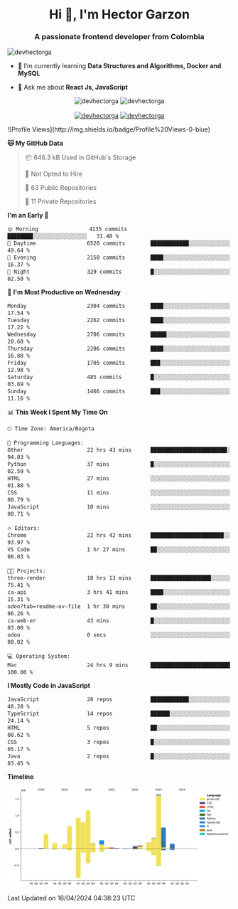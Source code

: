 <h1 align="center">Hi 👋, I'm Hector Garzon</h1>
<h3 align="center">A passionate frontend developer from Colombia</h3>

<p align="left"> <img src="https://komarev.com/ghpvc/?username=devhectorga" alt="devhectorga" /> </p>

- 🌱 I’m currently learning **Data Structures and Algorithms, Docker and MySQL**

- 💬 Ask me about **React Js, JavaScript**

<p align="center"> <img src="https://github-readme-stats.vercel.app/api?username=devhectorga&count_private=true&show_icons=true" alt="devhectorga" /> <img src="https://github-readme-stats.vercel.app/api/top-langs/?username=devhectorga&layout=compact" alt="devhectorga" /></p>

<p align="center">
<a href="https://twitter.com/devhectorga" target="blank"><img align="center" src="https://cdn.jsdelivr.net/npm/simple-icons@3.0.1/icons/twitter.svg" alt="devhectorga" height="20" width="20" /></a>
<a href="https://linkedin.com/in/devhectorga" target="blank"><img align="center" src="https://cdn.jsdelivr.net/npm/simple-icons@3.0.1/icons/linkedin.svg" alt="devhectorga" height="20" width="20" /></a>
</p>
<!--START_SECTION:waka-->
![Profile Views](http://img.shields.io/badge/Profile%20Views-0-blue)

**🐱 My GitHub Data** 

> 📦 646.3 kB Used in GitHub's Storage 
 > 
> 🚫 Not Opted to Hire
 > 
> 📜 63 Public Repositories 
 > 
> 🔑 11 Private Repositories 
 > 
**I'm an Early 🐤** 

```text
🌞 Morning                4135 commits        ████████░░░░░░░░░░░░░░░░░   31.48 % 
🌆 Daytime                6520 commits        ████████████░░░░░░░░░░░░░   49.64 % 
🌃 Evening                2150 commits        ████░░░░░░░░░░░░░░░░░░░░░   16.37 % 
🌙 Night                  329 commits         █░░░░░░░░░░░░░░░░░░░░░░░░   02.50 % 
```
📅 **I'm Most Productive on Wednesday** 

```text
Monday                   2304 commits        ████░░░░░░░░░░░░░░░░░░░░░   17.54 % 
Tuesday                  2262 commits        ████░░░░░░░░░░░░░░░░░░░░░   17.22 % 
Wednesday                2706 commits        █████░░░░░░░░░░░░░░░░░░░░   20.60 % 
Thursday                 2206 commits        ████░░░░░░░░░░░░░░░░░░░░░   16.80 % 
Friday                   1705 commits        ███░░░░░░░░░░░░░░░░░░░░░░   12.98 % 
Saturday                 485 commits         █░░░░░░░░░░░░░░░░░░░░░░░░   03.69 % 
Sunday                   1466 commits        ███░░░░░░░░░░░░░░░░░░░░░░   11.16 % 
```


📊 **This Week I Spent My Time On** 

```text
🕑︎ Time Zone: America/Bogota

💬 Programming Languages: 
Other                    22 hrs 43 mins      ████████████████████████░   94.03 % 
Python                   37 mins             █░░░░░░░░░░░░░░░░░░░░░░░░   02.59 % 
HTML                     27 mins             ░░░░░░░░░░░░░░░░░░░░░░░░░   01.88 % 
CSS                      11 mins             ░░░░░░░░░░░░░░░░░░░░░░░░░   00.79 % 
JavaScript               10 mins             ░░░░░░░░░░░░░░░░░░░░░░░░░   00.71 % 

🔥 Editors: 
Chrome                   22 hrs 42 mins      ███████████████████████░░   93.97 % 
VS Code                  1 hr 27 mins        ██░░░░░░░░░░░░░░░░░░░░░░░   06.03 % 

🐱‍💻 Projects: 
three-render             18 hrs 13 mins      ███████████████████░░░░░░   75.41 % 
ca-api                   3 hrs 41 mins       ████░░░░░░░░░░░░░░░░░░░░░   15.31 % 
odoo?tab=readme-ov-file  1 hr 30 mins        ██░░░░░░░░░░░░░░░░░░░░░░░   06.26 % 
ca-web-er                43 mins             █░░░░░░░░░░░░░░░░░░░░░░░░   03.00 % 
odoo                     0 secs              ░░░░░░░░░░░░░░░░░░░░░░░░░   00.02 % 

💻 Operating System: 
Mac                      24 hrs 9 mins       █████████████████████████   100.00 % 
```

**I Mostly Code in JavaScript** 

```text
JavaScript               28 repos            ████████████░░░░░░░░░░░░░   48.28 % 
TypeScript               14 repos            ██████░░░░░░░░░░░░░░░░░░░   24.14 % 
HTML                     5 repos             ██░░░░░░░░░░░░░░░░░░░░░░░   08.62 % 
CSS                      3 repos             █░░░░░░░░░░░░░░░░░░░░░░░░   05.17 % 
Java                     2 repos             █░░░░░░░░░░░░░░░░░░░░░░░░   03.45 % 
```



**Timeline**

![Lines of Code chart](https://raw.githubusercontent.com/devHectorGa/devHectorGa/master/assets/bar_graph.png)


 Last Updated on 16/04/2024 04:38:23 UTC
<!--END_SECTION:waka-->
